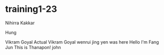 # training1-23

Nihirra Kakkar

Hung

Vikram Goyal
Actual Vikram Goyal
wenrui
jing yen was here
Hello I'm Fang Jun 
This is Thanapon!
john
